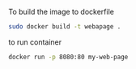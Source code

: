 To build the image to dockerfile 

```bash
sudo docker build -t webapage .
```

to run container 
```bash 
docker run -p 8080:80 my-web-page
```